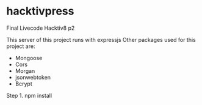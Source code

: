 # hacktivpress
Final Livecode Hacktiv8 p2

This server of this project runs with expressjs
Other packages used for this project are:

- Mongoose
- Cors
- Morgan
- jsonwebtoken
- Bcrypt

Step 1. npm install
